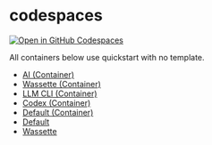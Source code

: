 # codespaces

[![Open in GitHub Codespaces](https://github.com/codespaces/badge.svg)](https://codespaces.new/asw101/codespaces?template=true&quickstart=1)

All containers below use quickstart with no template.

- [AI (Container)](https://codespaces.new/asw101/codespaces?template=false&quickstart=1&devcontainer_path=.devcontainer%2Fai-container%2Fdevcontainer.json)
- [Wassette (Container)](https://codespaces.new/asw101/codespaces?template=false&quickstart=1&devcontainer_path=.devcontainer%2Fwassette-container%2Fdevcontainer.json)
- [LLM CLI (Container)](https://codespaces.new/asw101/codespaces?template=false&quickstart=1&devcontainer_path=.devcontainer%2Fllm-container%2Fdevcontainer.json)
- [Codex (Container)](https://codespaces.new/asw101/codespaces?template=false&quickstart=1&devcontainer_path=.devcontainer%2Fcodex-container%2Fdevcontainer.json)
- [Default (Container)](https://codespaces.new/asw101/codespaces?template=false&quickstart=1&devcontainer_path=.devcontainer%2Fdefault-container%2Fdevcontainer.json)
- [Default](https://codespaces.new/asw101/codespaces?template=false&quickstart=1)
- [Wassette](https://codespaces.new/asw101/codespaces?template=false&quickstart=1&devcontainer_path=.devcontainer%2Fwassette%2Fdevcontainer.json)
